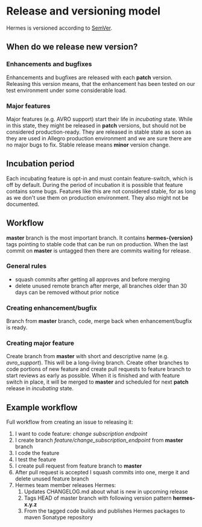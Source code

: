 # Release and versioning model

Hermes is versioned according to [SemVer](http://semver.org/).

## When do we release new version?

### Enhancements and bugfixes

Enhancements and bugfixes are released with each **patch** version. Releasing this version means, that the enhancement
has been tested on our test environment under some considerable load.

### Major features

Major features (e.g. AVRO support) start their life in *incubating* state. While in this state, they might be released
in **patch** versions, but should not be considered production-ready. They are released in stable state as soon
as they are used in Allegro production environment and we are sure there are no major bugs to fix. Stable release means
**minor** version change.

## Incubation period

Each incubating feature is opt-in and must contain feature-switch, which is off by default. During the period of incubation
it is possible that feature contains some bugs. Features like this are not considered stable, for as long as we don't
use them on production environment. They also might not be documented.

## Workflow

**master** branch is the most important branch. It contains **hermes-{version}** tags pointing to stable code that can be run on production.
When the last commit on **master** is untagged then there are commits waiting for release.

### General rules

* squash commits after getting all approves and before merging
* delete unused remote branch after merge, all branches older than 30 days can be removed without prior notice

### Creating enhancement/bugfix

Branch from **master** branch, code, merge back when enhancement/bugfix is ready.

### Creating major feature

Create branch from **master** with short and descriptive name (e.g. *avro_support*). This will be a long-living branch.
Create other branches to code portions of new feature and create pull requests to feature branch to start reviews as
early as possible. When it is finished and with feature switch in place, it will be merged to **master** and scheduled for
next **patch** release in *incubating* state.

## Example workflow

Full workflow from creating an issue to releasing it:

1. I want to code feature: *change subscription endpoint*
2. I create branch *feature/change_subscription_endpoint* from **master** branch
3. I code the feature
4. I test the feature
5. I create pull request from feature branch to **master**
6. After pull request is accepted I squash commits into one, merge it and delete unused feature branch
7. Hermes team member releases Hermes:
    1. Updates CHANGELOG.md about what is new in upcoming release
    2. Tags HEAD of master branch with following version pattern **hermes-x.y.z**
    3. From the tagged code builds and publishes Hermes packages to maven Sonatype repository
